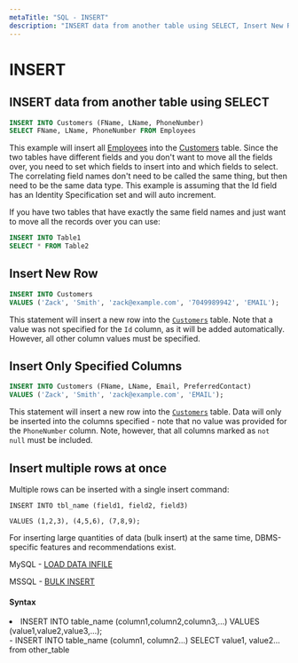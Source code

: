 ```yaml
---
metaTitle: "SQL - INSERT"
description: "INSERT data from another table using SELECT, Insert New Row, Insert Only Specified Columns, Insert multiple rows at once"
---
```


# INSERT




## INSERT data from another table using SELECT


```sql
INSERT INTO Customers (FName, LName, PhoneNumber)
SELECT FName, LName, PhoneNumber FROM Employees

```

This example will insert all [Employees](http://stackoverflow.com/documentation/sql/280/example-database/1014/employees-table#t=201606101401161970524) into the [Customers](http://stackoverflow.com/documentation/sql/280/example-database/1015/customers-table#t=201606101401161970524) table. Since the two tables have different fields and you don't want to move all the fields over, you need to set which fields to insert into and which fields to select. The correlating field names don't need to be called the same thing, but then need to be the same data type. This example is assuming that the Id field has an Identity Specification set and will auto increment.

If you have two tables that have exactly the same field names and just want to move all the records over you can use:

```sql
INSERT INTO Table1
SELECT * FROM Table2

```



## Insert New Row


```sql
INSERT INTO Customers
VALUES ('Zack', 'Smith', 'zack@example.com', '7049989942', 'EMAIL');

```

This statement will insert a new row into the [`Customers`](http://stackoverflow.com/documentation/sql/280/example-database/1015/customers-table#t=201604142311354482065) table. Note that a value was not specified for the `Id` column, as it will be added automatically. However, all other column values must be specified.



## Insert Only Specified Columns


```sql
INSERT INTO Customers (FName, LName, Email, PreferredContact)
VALUES ('Zack', 'Smith', 'zack@example.com', 'EMAIL');

```

This statement will insert a new row into the [`Customers`](http://stackoverflow.com/documentation/sql/280/example-database/1015/customers-table#t=201604142311354482065) table. Data will only be inserted into the columns specified - note that no value was provided for the `PhoneNumber` column. Note, however, that all columns marked as `not null` must be included.



## Insert multiple rows at once


Multiple rows can be inserted with a single insert command:

`INSERT INTO tbl_name (field1, field2, field3)`

`VALUES (1,2,3), (4,5,6), (7,8,9);`

For inserting large quantities of data (bulk insert) at the same time, DBMS-specific features and recommendations exist.

MySQL - [LOAD DATA INFILE](http://dev.mysql.com/doc/refman/5.7/en/load-data.html)

MSSQL - [BULK INSERT](https://msdn.microsoft.com/en-us/library/ms188365.aspx)



#### Syntax


<li>INSERT INTO table_name (column1,column2,column3,...)
VALUES (value1,value2,value3,...);</li>
- INSERT INTO table_name (column1, column2...) SELECT value1, value2... from other_table

